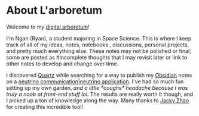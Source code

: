 # About L'arboretum

Welcome to my [digital arboretum](https://thdngan.github.io/arboretum/)!

I'm Ngan (Ryan), a student majoring in Space Science.  This is where I keep track of all of my ideas, notes, notebooks , discussions, personal projects, and pretty much everything else. These notes may not be polished or final; some are posted as #incomplete thoughts that I may revisit later or link to other notes to develop and change over time.

I discovered [Quartz](https://quartz.jzhao.xyz/) while searching for a way to publish my [Obsidian](https://obsidian.md/) notes on a [neutrino communication|neutrino application](https://thdngan.github.io/arboretum/posts/neutrino-communication). I've had so much fun setting up my own garden, *and a little \*coughs\* headache because I was truly a noob at front-end stuff lol*. The results are really worth it though, and I picked up a ton of knowledge along the way. Many thanks to [Jacky Zhao](https://github.com/jackyzha0) for creating this incredible tool!
